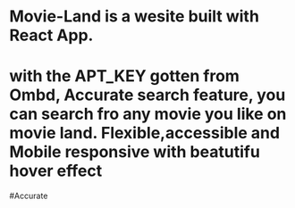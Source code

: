 # Movie-Land is a wesite built with React App. 
# with the APT_KEY gotten from Ombd, Accurate search feature, you can search fro any movie you like on movie land. Flexible,accessible and Mobile responsive with beatutifu hover effect
#Accurate 
